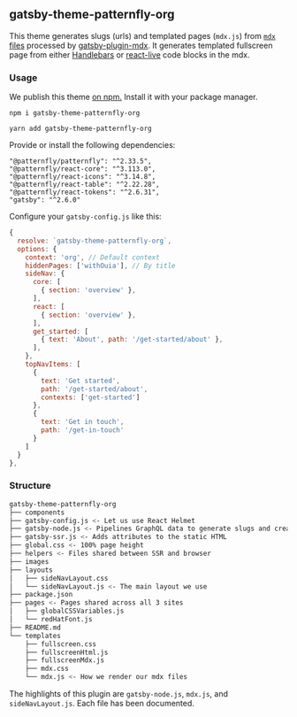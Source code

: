 ## gatsby-theme-patternfly-org

This theme generates slugs (urls) and templated pages (`mdx.js`) from [`mdx` files](https://mdxjs.com/playground/) processed by [gatsby-plugin-mdx](https://www.gatsbyjs.org/packages/gatsby-plugin-mdx/). It generates templated fullscreen page from either [Handlebars](https://handlebarsjs.com/) or [react-live](https://github.com/FormidableLabs/react-live) code blocks in the mdx.

### Usage

We publish this theme [on npm.](https://www.npmjs.com/package/gatsby-theme-patternfly-org) Install it with your package manager.

`npm i gatsby-theme-patternfly-org`

`yarn add gatsby-theme-patternfly-org`

Provide or install the following dependencies:
```
"@patternfly/patternfly": "^2.33.5",
"@patternfly/react-core": "^3.113.0",
"@patternfly/react-icons": "^3.14.8",
"@patternfly/react-table": "^2.22.28",
"@patternfly/react-tokens": "^2.6.31",
"gatsby": "^2.6.0"
```

Configure your `gatsby-config.js` like this:
```js
{
  resolve: `gatsby-theme-patternfly-org`,
  options: {
    context: 'org', // Default context
    hiddenPages: ['withOuia'], // By title
    sideNav: {
      core: [
        { section: 'overview' },
      ],
      react: [
        { section: 'overview' },
      ],
      get_started: [
        { text: 'About', path: '/get-started/about' },
      ],
    },
    topNavItems: [
      {
        text: 'Get started',
        path: '/get-started/about',
        contexts: ['get-started']
      },
      {
        text: 'Get in touch',
        path: '/get-in-touch'
      }
    ]
  }
},
```

### Structure
```sh
gatsby-theme-patternfly-org
├── components
├── gatsby-config.js <- Let us use React Helmet
├── gatsby-node.js <- Pipelines GraphQL data to generate slugs and creates pages
├── gatsby-ssr.js <- Adds attributes to the static HTML
├── global.css <- 100% page height
├── helpers <- Files shared between SSR and browser
├── images
├── layouts
│   ├── sideNavLayout.css
│   └── sideNavLayout.js <- The main layout we use
├── package.json
├── pages <- Pages shared across all 3 sites
│   ├── globalCSSVariables.js
│   └── redHatFont.js
├── README.md
└── templates
    ├── fullscreen.css
    ├── fullscreenHtml.js
    ├── fullscreenMdx.js
    ├── mdx.css
    └── mdx.js <- How we render our mdx files
```

The highlights of this plugin are `gatsby-node.js`, `mdx.js`, and `sideNavLayout.js`. Each file has been documented.


